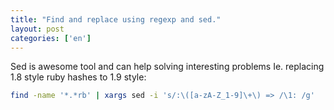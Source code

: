 ```yaml
---
title: "Find and replace using regexp and sed."
layout: post
categories: ['en']
---
```


Sed is awesome tool and can help solving interesting problems
Ie. replacing 1.8 style ruby hashes to 1.9 style:

```bash
find -name '*.*rb' | xargs sed -i 's/:\([a-zA-Z_1-9]\+\) => /\1: /g'
```
